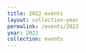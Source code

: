 ```yaml
---
title: 2022 events
layout: collection-year
permalink: /events/2022
year: 2022
collection: events
---
```

